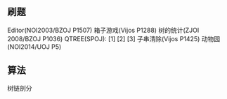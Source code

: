 # 
## 刷题
Editor(NOI2003/BZOJ P1507)
箱子游戏(Vijos P1288)
树的统计(ZJOI 2008/BZOJ P1036)
QTREE(SPOJ): [1] [2] [3]
子串清除(Vijos P1425)
动物园(NOI2014/UOJ P5)

## 算法
树链剖分
